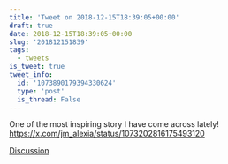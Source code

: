 ```yaml
---
title: 'Tweet on 2018-12-15T18:39:05+00:00'
draft: true
date: 2018-12-15T18:39:05+00:00
slug: '201812151839'
tags:
  - tweets
is_tweet: true
tweet_info:
  id: '1073890179394330624'
  type: 'post'
  is_thread: False
---
```




One of the most inspiring story I have come across lately! <https://x.com/jm_alexia/status/1073202816175493120>

[Discussion](https://x.com/sytelus/status/1073890179394330624)
